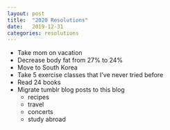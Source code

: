 ```yaml
---
layout: post
title:  "2020 Resolutions"
date:   2019-12-31
categories: resolutions
---
```


* Take mom on vacation
* Decrease body fat from 27% to 24%
* Move to South Korea
* Take 5 exercise classes that I've never tried before
* Read 24 books
* Migrate tumblr blog posts to this blog
    * recipes
    * travel
    * concerts
    * study abroad
